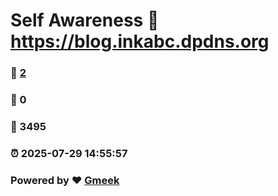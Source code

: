 # Self Awareness :link: https://blog.inkabc.dpdns.org 
### :page_facing_up: [2](https://blog.inkabc.dpdns.org/tag.html) 
### :speech_balloon: 0 
### :hibiscus: 3495 
### :alarm_clock: 2025-07-29 14:55:57 
### Powered by :heart: [Gmeek](https://github.com/Meekdai/Gmeek)
